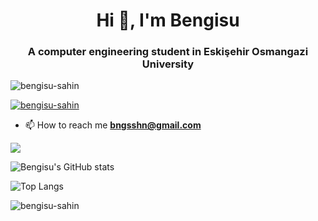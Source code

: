 <h1 align="center">Hi 👋, I'm Bengisu</h1>
<h3 align="center">A computer engineering student in Eskişehir Osmangazi University</h3>

<p align="left"> <img src="https://komarev.com/ghpvc/?username=bengisu-sahin&label=Profile%20views&color=0e75b6&style=flat" alt="bengisu-sahin" /> </p>

<p align="left"> <a href="https://github.com/ryo-ma/github-profile-trophy"><img src="https://github-profile-trophy.vercel.app/?username=bengisu-sahin" alt="bengisu-sahin" /></a> </p>

- 📫 How to reach me **bngsshn@gmail.com**


![](https://komarev.com/ghpvc/?username=bengisu-sahin&color=red)

![Bengisu's GitHub stats](https://github-readme-stats.vercel.app/api?username=bengisu-sahin&show_icons=true&theme=dracula)

 ![Top Langs](https://github-readme-stats.vercel.app/api/top-langs/?username=bengisu-sahin&hide=javascript,css,scss,html&theme=dracula)

<p><img align="center" src="https://github-readme-streak-stats.herokuapp.com/?user=bengisu-sahin&" alt="bengisu-sahin" /></p>
